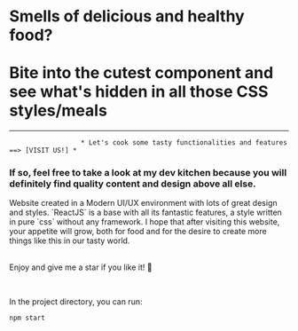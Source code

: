 # Smells of delicious and healthy food? <br/> <br/> Bite into the cutest component and see what's hidden in all those CSS styles/meals
<hr />

                      * Let's cook some tasty functionalities and features ==> [VISIT US!] *

### If so, feel free to take a look at my dev kitchen because you will definitely find quality content and design above all else.

<p> Website created in a Modern UI/UX environment with lots of great design and styles. `ReactJS` is a base with all its fantastic features, a style written in pure `css` without any framework. I hope that after visiting this website, your appetite will grow, both for food and for the desire to create more things like this in our tasty world. <p>

<br /> <food>  Enjoy and give me a star if you like it! 🌟 </food>

<br />

In the project directory, you can run:

```javascript
npm start
```

